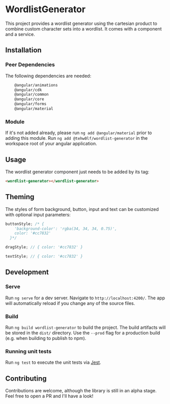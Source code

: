 # WordlistGenerator

This project provides a wordlist generator using the cartesian product to combine custom character sets into a wordlist. It comes with a component and a service.

## Installation

### Peer Dependencies

The following dependencies are needed:

```bash
    @angular/animations
    @angular/cdk
    @angular/common
    @angular/core
    @angular/forms
    @angular/material
```

### Module

If it's not added already, please run `ng add @angular/material` prior to adding this module.
Run `ng add @tehw0lf/wordlist-generator` in the workspace root of your angular application.

## Usage

The wordlist generator component just needs to be added by its tag:

```html
<wordlist-generator></wordlist-generator>
```

## Theming

The styles of form background, button, input and text can be customized with optional input parameters:

```ts
buttonStyle; /* {
    'background-color': 'rgba(34, 34, 34, 0.75)',
    color: '#cc7832'
  }*/

dragStyle; // { color: '#cc7832' }

textStyle; // { color: '#cc7832' }
```

## Development

### Serve

Run `ng serve` for a dev server. Navigate to `http://localhost:4200/`. The app will automatically reload if you change any of the source files.

### Build

Run `ng build wordlist-generator` to build the project. The build artifacts will be stored in the `dist/` directory. Use the `--prod` flag for a production build (e.g. when building to publish to npm).

### Running unit tests

Run `ng test` to execute the unit tests via [Jest](https://jestjs.io).

## Contributing

Contributions are welcome, although the library is still in an alpha stage. Feel free to open a PR and I'll have a look!
